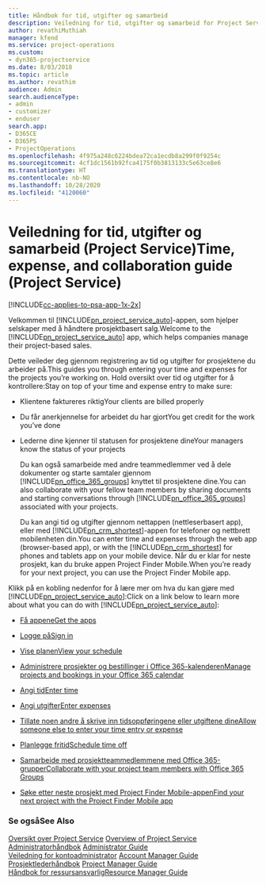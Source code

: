 ```yaml
---
title: Håndbok for tid, utgifter og samarbeid
description: Veiledning for tid, utgifter og samarbeid for Project Service
author: revathiMuthiah
manager: kfend
ms.service: project-operations
ms.custom:
- dyn365-projectservice
ms.date: 8/03/2018
ms.topic: article
ms.author: revathim
audience: Admin
search.audienceType:
- admin
- customizer
- enduser
search.app:
- D365CE
- D365PS
- ProjectOperations
ms.openlocfilehash: 4f975a248c6224bdea72ca1ecdb8a299f0f9254c
ms.sourcegitcommit: 4cf1dc1561b92fca4175f0b3813133c5e63ce8e6
ms.translationtype: HT
ms.contentlocale: nb-NO
ms.lasthandoff: 10/28/2020
ms.locfileid: "4120060"
---
```

# <a name="time-expense-and-collaboration-guide-project-service"></a><span data-ttu-id="0e028-103">Veiledning for tid, utgifter og samarbeid (Project Service)</span><span class="sxs-lookup"><span data-stu-id="0e028-103">Time, expense, and collaboration guide (Project Service)</span></span>

[!INCLUDE[cc-applies-to-psa-app-1x-2x](../includes/cc-applies-to-psa-app-1x-2x.md)]

<span data-ttu-id="0e028-104">Velkommen til [!INCLUDE[pn_project_service_auto](../includes/pn-project-service-auto.md)]-appen, som hjelper selskaper med å håndtere prosjektbasert salg.</span><span class="sxs-lookup"><span data-stu-id="0e028-104">Welcome to the [!INCLUDE[pn_project_service_auto](../includes/pn-project-service-auto.md)] app, which helps companies manage their project-based sales.</span></span> 
  
 <span data-ttu-id="0e028-105">Dette veileder deg gjennom registrering av tid og utgifter for prosjektene du arbeider på.</span><span class="sxs-lookup"><span data-stu-id="0e028-105">This guides you through entering your time and expenses for the projects you’re working on.</span></span> <span data-ttu-id="0e028-106">Hold oversikt over tid og utgifter for å kontrollere:</span><span class="sxs-lookup"><span data-stu-id="0e028-106">Stay on top of your time and expense entry to make sure:</span></span>  
  
- <span data-ttu-id="0e028-107">Klientene faktureres riktig</span><span class="sxs-lookup"><span data-stu-id="0e028-107">Your clients are billed properly</span></span>  
  
- <span data-ttu-id="0e028-108">Du får anerkjennelse for arbeidet du har gjort</span><span class="sxs-lookup"><span data-stu-id="0e028-108">You get credit for the work you’ve done</span></span>  
  
- <span data-ttu-id="0e028-109">Lederne dine kjenner til statusen for prosjektene dine</span><span class="sxs-lookup"><span data-stu-id="0e028-109">Your managers know the status of your projects</span></span>  
  
  <span data-ttu-id="0e028-110">Du kan også samarbeide med andre teammedlemmer ved å dele dokumenter og starte samtaler gjennom [!INCLUDE[pn_office_365_groups](../includes/pn-office-365-groups.md)] knyttet til prosjektene dine.</span><span class="sxs-lookup"><span data-stu-id="0e028-110">You can also collaborate with your fellow team members by sharing documents and starting conversations through [!INCLUDE[pn_office_365_groups](../includes/pn-office-365-groups.md)] associated with your projects.</span></span>  
  
  <span data-ttu-id="0e028-111">Du kan angi tid og utgifter gjennom nettappen (nettleserbasert app), eller med [!INCLUDE[pn_crm_shortest](../includes/pn-crm-shortest.md)]-appen for telefoner og nettbrett mobilenheten din.</span><span class="sxs-lookup"><span data-stu-id="0e028-111">You can enter time and expenses through the web app (browser-based app), or with the [!INCLUDE[pn_crm_shortest](../includes/pn-crm-shortest.md)] for phones and tablets app on your mobile device.</span></span> <span data-ttu-id="0e028-112">Når du er klar for neste prosjekt, kan du bruke appen Project Finder Mobile.</span><span class="sxs-lookup"><span data-stu-id="0e028-112">When you’re ready for your next project, you can use the Project Finder Mobile app.</span></span>  
  
<span data-ttu-id="0e028-113">Klikk på en kobling nedenfor for å lære mer om hva du kan gjøre med [!INCLUDE[pn_project_service_auto](../includes/pn-project-service-auto.md)]:</span><span class="sxs-lookup"><span data-stu-id="0e028-113">Click on a link below to learn more about what you can do with [!INCLUDE[pn_project_service_auto](../includes/pn-project-service-auto.md)]:</span></span>  
  
-   [<span data-ttu-id="0e028-114">Få appene</span><span class="sxs-lookup"><span data-stu-id="0e028-114">Get the apps</span></span>](../psa/get-apps.md)  
  
-   [<span data-ttu-id="0e028-115">Logge på</span><span class="sxs-lookup"><span data-stu-id="0e028-115">Sign in</span></span>](../psa/sign-in.md)  
  
-   [<span data-ttu-id="0e028-116">Vise planen</span><span class="sxs-lookup"><span data-stu-id="0e028-116">View your schedule</span></span>](../psa/view-schedule.md)  
  
-   [<span data-ttu-id="0e028-117">Administrere prosjekter og bestillinger i Office 365-kalenderen</span><span class="sxs-lookup"><span data-stu-id="0e028-117">Manage projects and bookings in your Office 365 calendar</span></span>](../psa/manage-project-bookings-office-365-calendar.md)  
  
-   [<span data-ttu-id="0e028-118">Angi tid</span><span class="sxs-lookup"><span data-stu-id="0e028-118">Enter time</span></span>](../psa/enter-time.md)  
  
-   [<span data-ttu-id="0e028-119">Angi utgifter</span><span class="sxs-lookup"><span data-stu-id="0e028-119">Enter expenses</span></span>](../psa/enter-expenses.md)  
  
-   [<span data-ttu-id="0e028-120">Tillate noen andre å skrive inn tidsoppføringene eller utgiftene dine</span><span class="sxs-lookup"><span data-stu-id="0e028-120">Allow someone else to enter your time entry or expense</span></span>](../psa/allow-someone-else-enter-time-entry-expense.md)  
  
-   [<span data-ttu-id="0e028-121">Planlegge fritid</span><span class="sxs-lookup"><span data-stu-id="0e028-121">Schedule time off</span></span>](../psa/schedule-time-off.md)  
  
-   [<span data-ttu-id="0e028-122">Samarbeide med prosjektteammedlemmene med Office 365-grupper</span><span class="sxs-lookup"><span data-stu-id="0e028-122">Collaborate with your project team members with Office 365 Groups</span></span>](../psa/collaborate-project-team-members-office-365-groups.md)  
  
-   [<span data-ttu-id="0e028-123">Søke etter neste prosjekt med Project Finder Mobile-appen</span><span class="sxs-lookup"><span data-stu-id="0e028-123">Find your next project with the Project Finder Mobile app</span></span>](../psa/find-next-project-finder-mobile-app.md)  
  
### <a name="see-also"></a><span data-ttu-id="0e028-124">Se også</span><span class="sxs-lookup"><span data-stu-id="0e028-124">See Also</span></span>  
 <span data-ttu-id="0e028-125">[Oversikt over Project Service](../psa/overview.md) </span><span class="sxs-lookup"><span data-stu-id="0e028-125">[Overview of Project Service](../psa/overview.md) </span></span>  
 <span data-ttu-id="0e028-126">[Administratorhåndbok](../psa/admin-guide.md) </span><span class="sxs-lookup"><span data-stu-id="0e028-126">[Administrator Guide](../psa/admin-guide.md) </span></span>  
 <span data-ttu-id="0e028-127">[Veiledning for kontoadministrator](../psa/account-manager-guide.md) </span><span class="sxs-lookup"><span data-stu-id="0e028-127">[Account Manager Guide](../psa/account-manager-guide.md) </span></span>  
 <span data-ttu-id="0e028-128">[Prosjektlederhåndbok](../psa/project-manager-guide.md) </span><span class="sxs-lookup"><span data-stu-id="0e028-128">[Project Manager Guide](../psa/project-manager-guide.md) </span></span>  
 [<span data-ttu-id="0e028-129">Håndbok for ressursansvarlig</span><span class="sxs-lookup"><span data-stu-id="0e028-129">Resource Manager Guide</span></span>](../psa/resource-manager-guide.md)   
